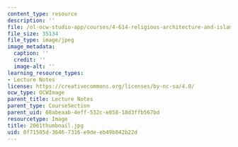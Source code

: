 ```yaml
---
content_type: resource
description: ''
file: /ol-ocw-studio-app/courses/4-614-religious-architecture-and-islamic-cultures-fall-2002/0f71505d36467316e9deeb49b042b22d_2061thumbnail.jpg
file_size: 35134
file_type: image/jpeg
image_metadata:
  caption: ''
  credit: ''
  image-alt: ''
learning_resource_types:
- Lecture Notes
license: https://creativecommons.org/licenses/by-nc-sa/4.0/
ocw_type: OCWImage
parent_title: Lecture Notes
parent_type: CourseSection
parent_uid: 68abeaab-4eff-532c-e858-18d3ffb567bd
resourcetype: Image
title: 2061thumbnail.jpg
uid: 0f71505d-3646-7316-e9de-eb49b042b22d
---
```

